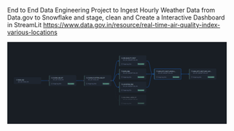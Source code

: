 End to End Data Engineering Project to Ingest Hourly Weather Data from Data.gov to Snowflake and stage, clean and Create a Interactive Dashboard in StreamLit
https://www.data.gov.in/resource/real-time-air-quality-index-various-locations

![Alt text](Pipeline.png?raw=true "Title")
